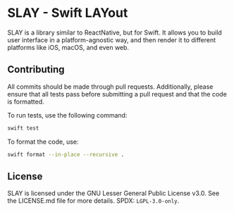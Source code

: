 # SLAY - Swift LAYout

SLAY is a library similar to ReactNative, but for Swift. It allows you to build user interface in a platform-agnostic way, and then render it to different platforms like iOS, macOS, and even web.

## Contributing

All commits should be made through pull requests. Additionally, please ensure that all tests pass before submitting a pull request and that the code is formatted.

To run tests, use the following command:

```bash
swift test
```

To format the code, use:

```bash
swift format --in-place --recursive .
```

## License

SLAY is licensed under the GNU Lesser General Public License v3.0. See the LICENSE.md file for more details.
SPDX: `LGPL-3.0-only`.
